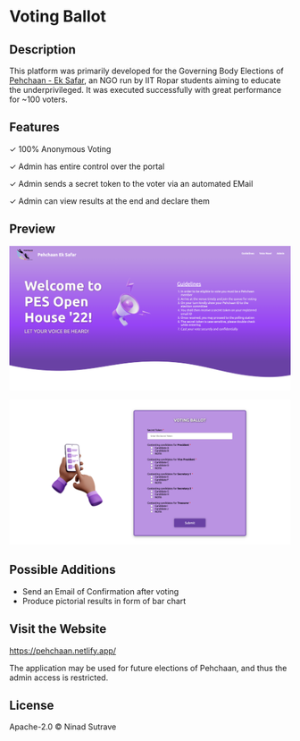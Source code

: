 # Voting Ballot

## Description

This platform was primarily developed for the Governing Body Elections of [Pehchaan - Ek Safar](www.iitrpr.ac.in/pehchaanes/index.php), an NGO run by IIT Ropar students aiming to educate the underprivileged. It was executed successfully with great performance for ~100 voters.

## Features

✓ 100% Anonymous Voting 

✓ Admin has entire control over the portal

✓ Admin sends a secret token to the voter via an automated EMail

✓ Admin can view results at the end and declare them

## Preview

![This is how the website looks](src/assets/preview1.png)

![This is how the website looks](src/assets/preview2.png)


## Possible Additions

 - Send an Email of Confirmation after voting
 - Produce pictorial results in form of bar chart
 
## Visit the Website

https://pehchaan.netlify.app/

The application may be used for future elections of Pehchaan, and thus the admin access is restricted.

## License

Apache-2.0 © Ninad Sutrave
